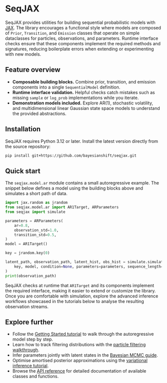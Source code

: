 # SeqJAX

SeqJAX provides utilities for building sequential probabilistic models with [JAX](https://github.com/google/jax). The library encourages a functional style where models are composed of `Prior`, `Transition`, and `Emission` classes that operate on simple dataclasses for particles, observations, and parameters. Runtime interface checks ensure that these components implement the required methods and signatures, reducing boilerplate errors when extending or experimenting with new models.

## Feature overview

- **Composable building blocks.** Combine prior, transition, and emission components into a single `SequentialModel` definition.
- **Runtime interface validation.** Helpful checks catch mistakes such as missing `sample` or `log_prob` implementations while you iterate.
- **Demonstration models included.** Explore AR(1), stochastic volatility, and multidimensional linear Gaussian state space models to understand the provided abstractions.

## Installation

SeqJAX requires Python 3.12 or later. Install the latest version directly from the source repository:

```bash
pip install git+https://github.com/bayesianshift/seqjax.git
```

## Quick start

The `seqjax.model.ar` module contains a small autoregressive example. The snippet below defines a model using the building blocks above and simulates a short path of data.

```python
import jax.random as jrandom
from seqjax.model.ar import AR1Target, ARParameters
from seqjax import simulate

parameters = ARParameters(
    ar=0.8,
    observation_std=1.0,
    transition_std=0.5,
)
model = AR1Target()

key = jrandom.key(0)

latent_path, observation_path, latent_hist, obs_hist = simulate.simulate(
    key, model, condition=None, parameters=parameters, sequence_length=5,
)
print(observation_path)
```

SeqJAX checks at runtime that `AR1Target` and its components implement the required interface, making it easier to extend or customize the library. Once you are comfortable with simulation, explore the advanced inference workflows showcased in the tutorials below to analyse the resulting observation streams.

## Explore further

- Follow the [Getting Started tutorial](tutorials/getting-started.md) to walk through the autoregressive model step by step.
- Learn how to track filtering distributions with the [particle filtering walkthrough](tutorials/particle-filtering.md).
- Infer parameters jointly with latent states in the [Bayesian MCMC guide](tutorials/bayesian-mcmc.md).
- Optimise amortised posterior approximations using the [variational inference tutorial](tutorials/variational-inference.md).
- Browse the [API reference](api.md) for detailed documentation of available classes and functions.
